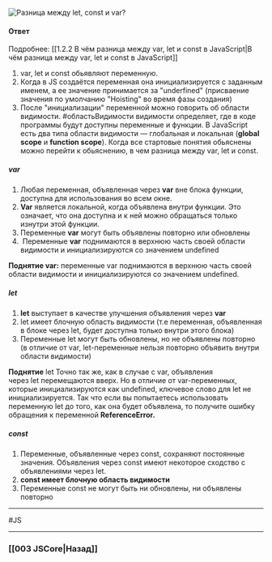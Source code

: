 ![Разница между `let`, `const` и `var`?](https://youtu.be/1eIRTdgzHtw?t=361)

#### Ответ

Подробнее: [[1.2.2 В чём разница между var, let и const в JavaScript|В чём разница между var, let и const в JavaScript]]

1. var, let и const обьявляют переменную.
2. Когда в JS создаётся переменная она инициализируется с заданным именем, а ее значение принимается за "underfined" (присваение значения по умолчанию "Hoisting" во время фазы создания)
3. После "инициализации" переменной можно говорить об области видимости. #областьВидимости видимости определяет, где в коде программы будут доступны переменные и функции. В JavaScript есть два типа области видимости — глобальная и локальная (**global scope** и **function scope**).
Когда все стартовые понятия обьяснены можно перейти к обьяснению, в чем разница между var, let и const.

##### var
1. Любая переменная, объявленная через **var** вне блока функции, доступна для использования во всем окне.  
2. **Var** является локальной, когда объявлена внутри функции. Это означает, что она доступна и к ней можно обращаться только изнутри этой функции.
3. Переменные **var** могут быть объявлены повторно или обновлены
4.  Переменные **var** поднимаются в верхнюю часть своей области видимости и инициализируются со значением undefined

**Поднятие var:** переменные var поднимаются в верхнюю часть своей области видимости и инициализируются со значением undefined.

##### let
1. **let** выступает в качестве улучшения объявления через **var**
2. let имеет блочную область видимости (т.е переменная, объявленная в блоке через let, будет доступна только внутри этого блока)
3. Переменные let могут быть обновлены, но не объявлены повторно (в отличие от var, let-переменные нельзя повторно объявить внутри области видимости)

**Поднятие** let Точно так же, как в случае с var, объявления через let перемещаются вверх. Но в отличие от var-переменных, которые инициализируются как undefined, ключевое слово для let не инициализируется. Так что если вы попытаетесь использовать переменную let до того, как она будет объявлена, то получите ошибку обращения к переменной **ReferenceError.**

##### const
1. Переменные, объявленные через const, сохраняют постоянные значения. Объявления через const имеют некоторое сходство с объявлениями через let.
2. **const имеет блочную область видимости**
3. Переменные const не могут быть ни обновлены, ни объявлены повторно



___
 #JS 

___

### [[003 JSCore|Назад]]